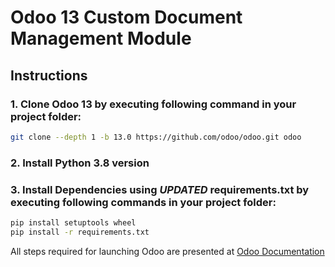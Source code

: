 # Odoo 13 Custom Document Management Module

## Instructions

### 1. Clone Odoo 13 by executing following command in your project folder:

```bash
git clone --depth 1 -b 13.0 https://github.com/odoo/odoo.git odoo
```

### 2. Install Python 3.8 version

### 3. Install Dependencies using *UPDATED* requirements.txt by executing following commands in your project folder:

```bash
pip install setuptools wheel
pip install -r requirements.txt
```
All steps required for launching Odoo are presented at [Odoo Documentation](https://www.odoo.com/documentation/13.0/administration/install/install.html)